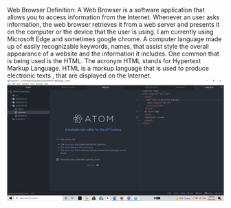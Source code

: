Web Browser Definition: A Web Browser is a software application that allows you to access information from the Internet. Whenever an user asks information, the web browser retrieves it from a web server and presents it on the computer or the device that the user is using.
I am currently using Microsoft Edge and sometimes google chrome.
A computer language made up of easily recognizable keywords, names, that assist style the overall appearance of a website and the information it includes. One common that is being used is the HTML. The acronym HTML stands for Hypertext Markup Language. HTML is a markup language that is used to produce electronic texts , that are displayed on the Internet.
![screenshot](images\pictures4.png)
